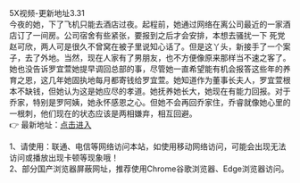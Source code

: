 5X视频-更新地址3.31<br>
今夜的她，下了飞机只能去酒店过夜。起程前，她通过网络在离公司最近的一家酒店订了一间房。公司宿舍有些紧张，要报到之后才会安排，本想去骚扰一下
死党赵可欣，两人可是很久不曾窝在被子里说知心话了。但是这丫头，新接手了一个案子，去了外地。当然，现在人家有了男朋友，也不方便像原来那样当不速之客了。
她也没告诉罗宜萱她提早调回总部的事，尽管她一直希望能有机会报答这些年的养育之恩，这几年她固执地每月都寄钱给罗宜萱。她知道作为董事长夫人，罗宜萱根本不缺钱，但她认为这是她应尽的孝道。她抚养她长大，她现在有能力回报。对于乔家，特别是罗阿姨，她永怀感恩之心。但她不会再回乔家住，乔睿就像她心里的一根刺，他们现在的状态应该是两相嫌弃，相互回避。<br>
👉 最新地址：[点击进入](https://3旻覇.sd301.xyz/杨枝甘露
)<br>

1、请使用：联通、电信等网络访问本站，如使用移动网络访问，可能会出现无法访问或播放出现卡顿等现象哦！<br>
2、部分国产浏览器屏蔽网址，推荐使用Chrome谷歌浏览器、Edge浏览器访问。

